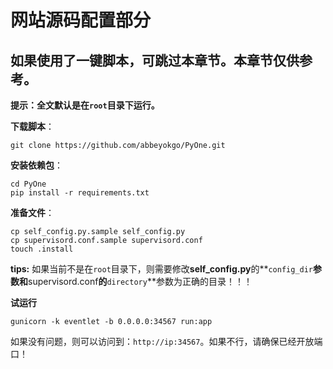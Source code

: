 # 网站源码配置部分

## **如果使用了一键脚本，可跳过本章节。本章节仅供参考。**

**提示：全文默认是在`root`目录下运行。**

**下载脚本**：

```text
git clone https://github.com/abbeyokgo/PyOne.git
```

**安装依赖包**：

```text
cd PyOne
pip install -r requirements.txt
```

**准备文件**：

```text
cp self_config.py.sample self_config.py
cp supervisord.conf.sample supervisord.conf
touch .install
```

**tips:** 如果当前不是在`root`目录下，则需要修改**self\_config.py**的**`config_dir`**参数和**supervisord.conf**的**`directory`**参数为正确的目录！！！

**试运行**

```text
gunicorn -k eventlet -b 0.0.0.0:34567 run:app
```

如果没有问题，则可以访问到：`http://ip:34567`。如果不行，请确保已经开放端口！

